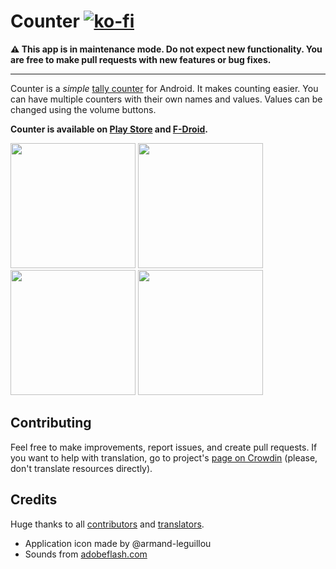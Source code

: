 # Counter [![ko-fi](https://ko-fi.com/img/githubbutton_sm.svg)](https://ko-fi.com/L3L715SF5E)

**⚠️ This app is in maintenance mode. Do not expect new functionality. You are free to make pull requests
with new features or bug fixes.**

---

Counter is a *simple* [tally counter](https://en.wikipedia.org/wiki/Tally_counter) for Android. It
makes counting easier. You can have multiple counters with their own names and values. Values can be
changed using the volume buttons.

**Counter is available on [Play Store](https://play.google.com/store/apps/details?id=me.tsukanov.counter)
and [F-Droid](https://f-droid.org/repository/browse/?fdid=me.tsukanov.counter).**

<img src="https://github.com/gentlecat/counter/assets/460525/178e5186-ac3c-4b0d-b858-d8916b47c7f3" width="200" />
<img src="https://github.com/gentlecat/counter/assets/460525/ca6e029a-3418-40e7-92a3-90c6449e9142" width="200" />
<img src="https://github.com/gentlecat/counter/assets/460525/f39d141b-ca4c-4fe3-86db-2fdd74b9e2fb" width="200" />
<img src="https://github.com/gentlecat/counter/assets/460525/7b44a0c5-6242-4aa7-8c8f-26db8fc2b5df" width="200" />

## Contributing

Feel free to make improvements, report issues, and create pull requests. If you want to help with
translation, go to project's [page on Crowdin](http://crowdin.net/project/simple-counter) (please,
don't translate resources directly).

## Credits

Huge thanks to all [contributors](https://github.com/gentlecat/counter/contributors)
and [translators](https://crowdin.net/project/simple-counter).

* Application icon made by @armand-leguillou
* Sounds from [adobeflash.com](https://www.adobeflash.com/download/sounds/clicks/)
